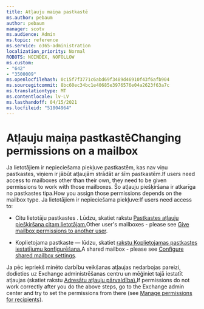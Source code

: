 ```yaml
---
title: Atļauju maiņa pastkastē
ms.author: pebaum
author: pebaum
manager: scotv
ms.audience: Admin
ms.topic: reference
ms.service: o365-administration
localization_priority: Normal
ROBOTS: NOINDEX, NOFOLLOW
ms.custom:
- "642"
- "3500009"
ms.openlocfilehash: 0c15f7f3771c6abd69f3489d46910f43f6afb904
ms.sourcegitcommit: 8bc60ec34bc1e40685e3976576e04a2623f63a7c
ms.translationtype: MT
ms.contentlocale: lv-LV
ms.lasthandoff: 04/15/2021
ms.locfileid: "51804964"
---
```

# <a name="changing-permissions-on-a-mailbox"></a><span data-ttu-id="f4f28-102">Atļauju maiņa pastkastē</span><span class="sxs-lookup"><span data-stu-id="f4f28-102">Changing permissions on a mailbox</span></span>

<span data-ttu-id="f4f28-103">Ja lietotājiem ir nepieciešama piekļuve pastkastēm, kas nav viņu pastkastes, viņiem ir jābūt atļaujām strādāt ar šīm pastkastēm.</span><span class="sxs-lookup"><span data-stu-id="f4f28-103">If users need access to mailboxes other than their own, they need to be given permissions to work with those mailboxes.</span></span> <span data-ttu-id="f4f28-104">Šo atļauju piešķiršana ir atkarīga no pastkastes tipa.</span><span class="sxs-lookup"><span data-stu-id="f4f28-104">How you assign those permissions depends on the mailbox type.</span></span> <span data-ttu-id="f4f28-105">Ja lietotājiem ir nepieciešama piekļuve:</span><span class="sxs-lookup"><span data-stu-id="f4f28-105">If users need access to:</span></span>
  
- <span data-ttu-id="f4f28-106">Citu lietotāju pastkastes . Lūdzu, skatiet rakstu [Pastkastes atļauju piešķiršana citam lietotājam.](https://docs.microsoft.com/microsoft-365/admin/add-users/give-mailbox-permissions-to-another-user)</span><span class="sxs-lookup"><span data-stu-id="f4f28-106">Other user's mailboxes - please see [Give mailbox permissions to another user](https://docs.microsoft.com/microsoft-365/admin/add-users/give-mailbox-permissions-to-another-user).</span></span>
    
- <span data-ttu-id="f4f28-107">Koplietojama pastkaste — lūdzu, skatiet [rakstu Koplietojamas pastkastes iestatījumu konfigurēšana.](https://docs.microsoft.com/microsoft-365/admin/email/configure-a-shared-mailbox#add-or-remove-members)</span><span class="sxs-lookup"><span data-stu-id="f4f28-107">A shared mailbox - please see [Configure shared mailbox settings](https://docs.microsoft.com/microsoft-365/admin/email/configure-a-shared-mailbox#add-or-remove-members).</span></span>
    
<span data-ttu-id="f4f28-108">Ja pēc iepriekš minēto darbību veikšanas atļaujas nedarbojas pareizi, dodieties uz Exchange administrēšanas centru un mēģiniet tajā iestatīt atļaujas (skatiet rakstu [Adresātu atļauju pārvaldība).](https://technet.microsoft.com/library/jj919240%28v=exchg.150%29.aspx)</span><span class="sxs-lookup"><span data-stu-id="f4f28-108">If permissions do not work correctly after you do the above steps, go to the Exchange admin center and try to set the permissions from there (see [Manage permissions for recipients](https://technet.microsoft.com/library/jj919240%28v=exchg.150%29.aspx)).</span></span>
  
